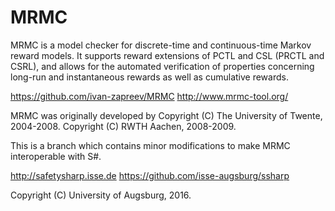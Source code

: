 MRMC
============

MRMC is a model checker for discrete-time and continuous-time Markov
reward models. It supports reward extensions of PCTL and CSL (PRCTL
and CSRL), and allows for the automated verification of properties
concerning long-run and instantaneous rewards as well as cumulative
rewards.

https://github.com/ivan-zapreev/MRMC
http://www.mrmc-tool.org/

MRMC was originally developed by
Copyright (C) The University of Twente, 2004-2008.
Copyright (C) RWTH Aachen, 2008-2009.

This is a branch which contains minor modifications to make MRMC
interoperable with S#.

http://safetysharp.isse.de
https://github.com/isse-augsburg/ssharp

Copyright (C) University of Augsburg, 2016.